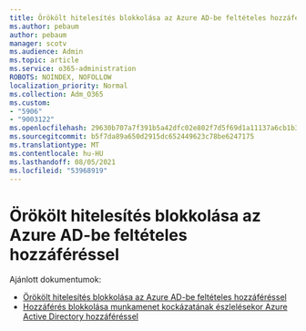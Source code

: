 ```yaml
---
title: Örökölt hitelesítés blokkolása az Azure AD-be feltételes hozzáféréssel
ms.author: pebaum
author: pebaum
manager: scotv
ms.audience: Admin
ms.topic: article
ms.service: o365-administration
ROBOTS: NOINDEX, NOFOLLOW
localization_priority: Normal
ms.collection: Adm_O365
ms.custom:
- "5906"
- "9003122"
ms.openlocfilehash: 29630b707a7f391b5a42dfc02e802f7d5f69d1a11137a6cb1b3413aa7e35ec3c
ms.sourcegitcommit: b5f7da89a650d2915dc652449623c78be6247175
ms.translationtype: MT
ms.contentlocale: hu-HU
ms.lasthandoff: 08/05/2021
ms.locfileid: "53968919"
---
```

# <a name="block-legacy-authentication-to-azure-ad-with-conditional-access"></a>Örökölt hitelesítés blokkolása az Azure AD-be feltételes hozzáféréssel

Ajánlott dokumentumok:

- [Örökölt hitelesítés blokkolása az Azure AD-be feltételes hozzáféréssel](https://docs.microsoft.com/azure/active-directory/conditional-access/block-legacy-authentication#next-steps)
- [Hozzáférés blokkolása munkamenet kockázatának észlelésekor Azure Active Directory hozzáféréssel](https://docs.microsoft.com/azure/active-directory/conditional-access/app-sign-in-risk)